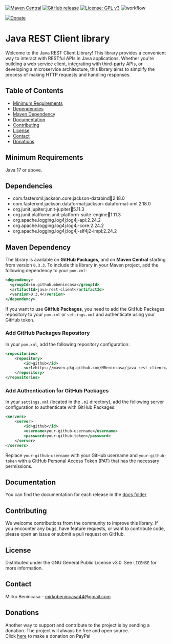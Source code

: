 [![Maven Central](https://img.shields.io/maven-central/v/io.github.mbenincasa/java-rest-client.svg?label=Maven%20Central)](https://central.sonatype.com/search?namespace=io.github.mbenincasa&name=java-rest-client)
[![GitHub release](https://img.shields.io/github/release/MBenincasa/java-rest-client)](https://github.com/MBenincasa/java-rest-client/releases/)
[![License: GPL v3](https://img.shields.io/badge/License-GPLv3-blue.svg)](https://www.gnu.org/licenses/gpl-3.0)
![workflow](https://github.com/MBenincasa/java-rest-client/actions/workflows/maven-publish.yml/badge.svg)<p>
[![Donate](https://img.shields.io/badge/Donate-PayPal-green.svg)](https://www.paypal.com/donate/?hosted_button_id=WXYAJVFZD82BJ)

# Java REST Client library
Welcome to the Java REST Client Library! This library provides a convenient way to interact with RESTful APIs in Java applications. Whether you're building a web service client, integrating with third-party APIs, or developing a microservice architecture, this library aims to simplify the process of making HTTP requests and handling responses.

## Table of Contents
- [Minimum Requirements](#minimum-requirements)
- [Dependencies](#dependencies)
- [Maven Dependency](#maven-dependency)
- [Documentation](#documentation)
- [Contributing](#contributing)
- [License](#license)
- [Contact](#contact)
- [Donations](#donations)

## Minimum Requirements
Java 17 or above.

## Dependencies
- com.fasterxml.jackson.core:jackson-databind:jar:2.18.0
- com.fasterxml.jackson.dataformat:jackson-dataformat-xml:2.18.0
- org.junit.jupiter:junit-jupiter:jar:5.11.3
- org.junit.platform:junit-platform-suite-engine:jar:1.11.3
- org.apache.logging.log4j:log4j-api:2.24.2
- org.apache.logging.log4j:log4j-core:2.24.2
- org.apache.logging.log4j:log4j-slf4j2-impl:2.24.2

## Maven Dependency
The library is available on **GitHub Packages**, and on **Maven Central** starting from version `0.3.3`.
To include this library in your Maven project, add the following dependency to your `pom.xml`:

```xml
<dependency>
  <groupId>io.github.mbenincasa</groupId>
  <artifactId>java-rest-client</artifactId>
  <version>0.3.4</version>
</dependency>
```

If you want to use **GitHub Packages**, you need to add the GitHub Packages repository to your `pom.xml` or `settings.xml` and authenticate using your GitHub token.

### Add GitHub Packages Repository
In your `pom.xml`, add the following repository configuration:

```xml
<repositories>
    <repository>
        <id>github</id>
        <url>https://maven.pkg.github.com/MBenincasa/java-rest-client</url>
    </repository>
</repositories>
```

### Add Authentication for GitHub Packages
In your `settings.xml` (located in the `.m2` directory), add the following server configuration to authenticate with GitHub Packages:

```xml
<servers>
    <server>
        <id>github</id>
        <username>your-github-username</username>
        <password>your-github-token</password>
    </server>
</servers>
```

Replace `your-github-username` with your GitHub username and `your-github-token` with a GitHub Personal Access Token (PAT) that has the necessary permissions.

## Documentation
You can find the documentation for each release in the [docs folder](https://github.com/MBenincasa/java-rest-client/tree/master/docs)

## Contributing
We welcome contributions from the community to improve this library. If you encounter any bugs, have feature requests, or want to contribute code, please open an issue or submit a pull request on GitHub.

## License
Distributed under the GNU General Public License v3.0. See `LICENSE` for more information.

## Contact
Mirko Benincasa - mirkobenincasa44@gmail.com

## Donations
Another way to support and contribute to the project is by sending a donation. The project will always be free and open source.<br>
Click [here](https://www.paypal.com/donate/?hosted_button_id=WXYAJVFZD82BJ) to make a donation on PayPal